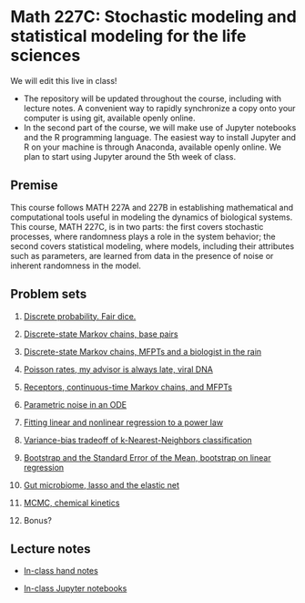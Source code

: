 # Math 227C: Stochastic modeling and statistical modeling for the life sciences

We will edit this live in class!

* The repository will be updated throughout the course, including with lecture notes. A convenient way to rapidly synchronize a copy onto your computer is using git, available openly online.
* In the second part of the course, we will make use of Jupyter notebooks and the R programming language. The easiest way to install Jupyter and R on your machine is through Anaconda, available openly online. We plan to start using Jupyter around the 5th week of class.

## Premise

This course follows MATH 227A and 227B in establishing mathematical and computational tools useful in modeling the dynamics of biological systems. This course, MATH 227C, is in two parts: the first covers stochastic processes, where randomness plays a role in the system behavior; the second covers statistical modeling, where models, including their attributes such as parameters, are learned from data in the presence of noise or inherent randomness in the model.

## Problem sets

1. [Discrete probability. Fair dice.](https://github.com/allardjun/Math227C/blob/master/ProblemSets_Part1/Math227C20Sp_P1.pdf)

2. [Discrete-state Markov chains, base pairs](https://github.com/allardjun/Math227C/blob/master/blob/master/ProblemSets_Part1/Math227C20Sp_P2.pdf)

3. [Discrete-state Markov chains, MFPTs and a biologist in the rain](https://github.com/allardjun/Math227C/blob/master/blob/master/ProblemSets_Part1/Math227C20Sp_P3.pdf)

4. [Poisson rates, my advisor is always late, viral DNA](https://github.com/allardjun/Math227C/blob/master/blob/master/ProblemSets_Part1/Math227C20Sp_P4.pdf)

5. [Receptors, continuous-time Markov chains, and MFPTs](https://github.com/allardjun/Math227C/blob/master/blob/master/ProblemSets_Part1/Math227C20Sp_P5.pdf)

6. [Parametric noise in an ODE](https://github.com/allardjun/Math227C/blob/master/blob/master/ProblemSets_Part1/Math227C20Sp_P6.pdf)

7. [Fitting linear and nonlinear regression to a power law](https://github.com/allardjun/Math227C/blob/master/blob/master/ProblemSets_Part2/Math227C20Sp_P07_PowerLaws.ipynb)

8. [Variance-bias tradeoff of k-Nearest-Neighbors classification](https://github.com/allardjun/Math227C/blob/master/blob/master/ProblemSets_Part2/Math227C20Sp_P08_kNN.ipynb)

9. [Bootstrap and the Standard Error of the Mean, bootstrap on linear regression](https://github.com/allardjun/Math227C/blob/master/blob/master/ProblemSets_Part2/Math227C20Sp_P09_Bootstrap.ipynb)

10. [Gut microbiome, lasso and the elastic net](https://github.com/allardjun/Math227C/blob/master/blob/master/ProblemSets_Part2/Math227C20Sp_P10_ElasticNet.ipynb)

11. [MCMC, chemical kinetics](https://github.com/allardjun/Math227C/blob/master/blob/master/ProblemSets_Part2/Math227C20Sp_P11_MCMC.ipynb)

12. Bonus?

## Lecture notes

* [In-class hand notes](LectureNotes/Math227c)

* [In-class Jupyter notebooks](LectureNotebooks)
